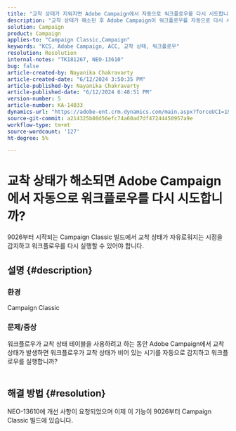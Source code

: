 ```yaml
---
title: "교착 상태가 지워지면 Adobe Campaign에서 자동으로 워크플로우를 다시 시도합니까?"
description: "교착 상태가 해소된 후 Adobe Campaign이 워크플로우를 자동으로 다시 시도하는지 알아봅니다. 이 기능은 9026부터 Campaign Classic 빌드에서 사용할 수 있습니다."
solution: Campaign
product: Campaign
applies-to: "Campaign Classic,Campaign"
keywords: "KCS, Adobe Campaign, ACC, 교착 상태, 워크플로우"
resolution: Resolution
internal-notes: "TK181267, NEO-13610"
bug: false
article-created-by: Nayanika Chakravarty
article-created-date: "6/12/2024 3:50:35 PM"
article-published-by: Nayanika Chakravarty
article-published-date: "6/12/2024 6:48:51 PM"
version-number: 5
article-number: KA-14033
dynamics-url: "https://adobe-ent.crm.dynamics.com/main.aspx?forceUCI=1&pagetype=entityrecord&etn=knowledgearticle&id=cec0b17e-d328-ef11-840b-0022480a40c2"
source-git-commit: a214325b80d56efc74a60ad7df47244450957a9e
workflow-type: tm+mt
source-wordcount: '127'
ht-degree: 5%

---
```


# 교착 상태가 해소되면 Adobe Campaign에서 자동으로 워크플로우를 다시 시도합니까?


9026부터 시작되는 Campaign Classic 빌드에서 교착 상태가 자유로워지는 시점을 감지하고 워크플로우를 다시 실행할 수 있어야 합니다.

## 설명 {#description}


### <b>환경</b>

Campaign Classic

### <b>문제/증상</b>

워크플로우가 교착 상태 테이블을 사용하려고 하는 동안 Adobe Campaign에서 교착 상태가 발생하면 워크플로우가 교착 상태가 비어 있는 시기를 자동으로 감지하고 워크플로우를 실행합니까?
<br> 

## 해결 방법 {#resolution}


NEO-13610에 개선 사항이 요청되었으며 이제 이 기능이 9026부터 Campaign Classic 빌드에 있습니다.
